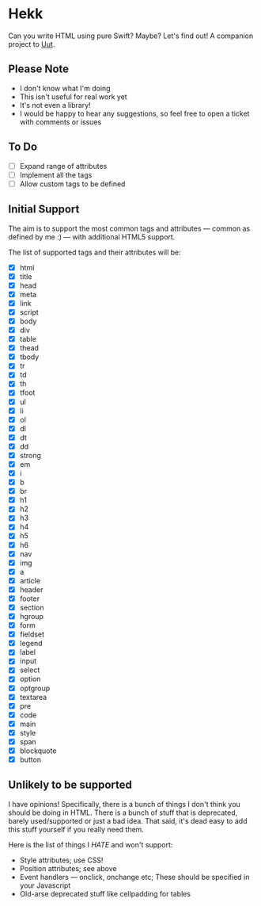 # Hekk

Can you write HTML using pure Swift? Maybe? Let's find out! A companion project to [Uut](https://github.com/lukesutton/uut).

## Please Note

* I don't know what I'm doing
* This isn't useful for real work yet
* It's not even a library!
* I would be happy to hear any suggestions, so feel free to open a ticket with comments or issues

## To Do

* [ ] Expand range of attributes
* [ ] Implement all the tags
* [ ] Allow custom tags to be defined

## Initial Support

The aim is to support the most common tags and attributes — common as defined by me :) — with additional HTML5 support.

The list of supported tags and their attributes will be:

* [x] html
* [x] title
* [x] head
* [x] meta
* [x] link
* [x] script
* [x] body
* [x] div
* [x] table
* [x] thead
* [x] tbody
* [x] tr
* [x] td
* [x] th
* [x] tfoot
* [x] ul
* [x] li
* [x] ol
* [x] dl
* [x] dt
* [x] dd
* [x] strong
* [x] em
* [x] i
* [x] b
* [x] br
* [x] h1
* [x] h2
* [x] h3
* [x] h4
* [x] h5
* [x] h6
* [x] nav
* [x] img
* [x] a
* [x] article
* [x] header
* [x] footer
* [x] section
* [x] hgroup
* [x] form
* [x] fieldset
* [x] legend
* [x] label
* [x] input
* [x] select
* [x] option
* [x] optgroup
* [x] textarea
* [x] pre
* [x] code
* [x] main
* [x] style
* [x] span
* [x] blockquote
* [x] button

## Unlikely to be supported

I have opinions! Specifically, there is a bunch of things I don't think you should be doing in HTML. There is a bunch of stuff that is deprecated, barely used/supported or just a bad idea. That said, it's dead easy to add this stuff yourself if you really need them.

Here is the list of things I _HATE_ and won't support:

* Style attributes; use CSS!
* Position attributes; see above
* Event handlers — onclick, onchange etc; These should be specified in your Javascript
* Old-arse deprecated stuff like cellpadding for tables
